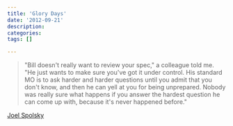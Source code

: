 ```yaml
---
title: 'Glory Days'
date: '2012-09-21'
description:
categories:
tags: []

---
```

>"Bill doesn't really want to review your spec," a colleague told me. "He just wants to make sure you've got it under control. His standard MO is to ask harder and harder questions until you admit that you don't know, and then he can yell at you for being unprepared. Nobody was really sure what happens if you answer the hardest question he can come up with, because it's never happened before."

[Joel Spolsky](http://www.inc.com/magazine/20080701/how-hard-could-it-be-glory-days.html?nav=next)

